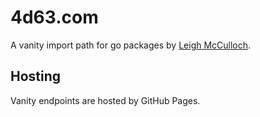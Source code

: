 # 4d63.com

A vanity import path for go packages by [Leigh McCulloch](https://leighmcculloch.com).

## Hosting

Vanity endpoints are hosted by GitHub Pages.
